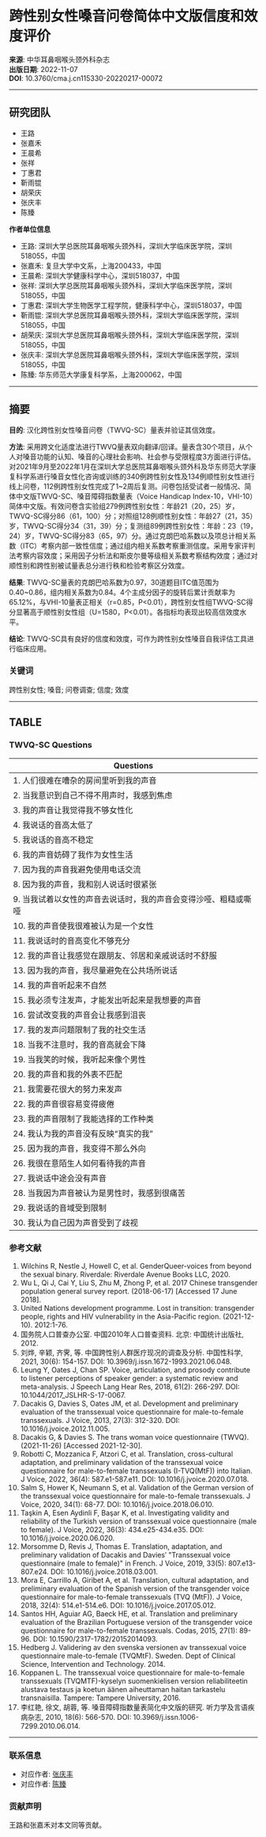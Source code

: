 # 跨性别女性嗓音问卷简体中文版信度和效度评价

**来源**: 中华耳鼻咽喉头颈外科杂志  
**出版日期**: 2022-11-07  
**DOI**: 10.3760/cma.j.cn115330-20220217-00072  

---

## 研究团队
- 王路
- 张嘉禾
- 王晨希
- 张祥
- 丁惠君
- 靳雨锟
- 胡荣庆
- 张庆丰
- 陈臻

**作者单位信息**
- 王路: 深圳大学总医院耳鼻咽喉头颈外科，深圳大学临床医学院，深圳518055，中国
- 张嘉禾: 复旦大学中文系，上海200433，中国
- 王晨希: 深圳大学健康科学中心，深圳518037，中国
- 张祥: 深圳大学总医院耳鼻咽喉头颈外科，深圳大学临床医学院，深圳518055，中国
- 丁惠君: 深圳大学生物医学工程学院，健康科学中心，深圳518037，中国
- 靳雨锟: 深圳大学总医院耳鼻咽喉头颈外科，深圳大学临床医学院，深圳518055，中国
- 胡荣庆: 深圳大学总医院耳鼻咽喉头颈外科，深圳大学临床医学院，深圳518055，中国
- 张庆丰: 深圳大学总医院耳鼻咽喉头颈外科，深圳大学临床医学院，深圳518055，中国
- 陈臻: 华东师范大学康复科学系，上海200062，中国

---

## 摘要

**目的**: 汉化跨性别女性嗓音问卷（TWVQ-SC）量表并验证其信效度。  

**方法**: 采用跨文化适度法进行TWVQ量表双向翻译/回译。量表含30个项目，从个人对嗓音功能的认知、嗓音的心理社会影响、社会参与受限程度3方面进行评估。对2021年9月至2022年1月在深圳大学总医院耳鼻咽喉头颈外科及华东师范大学康复科学系进行嗓音女性化咨询或训练的340例跨性别女性及134例顺性别女性进行线上问卷，112例跨性别女性完成了1~2周后复测。问卷包括受试者一般情况、简体中文版TWVQ-SC、嗓音障碍指数量表（Voice Handicap Index-10，VHI-10）简体中文版。有效问卷含实验组279例跨性别女性：年龄21（20，25）岁，TWVQ-SC得分86（61，100）分；对照组128例顺性别女性：年龄27（21，35）岁，TWVQ-SC得分34（31，39）分；复测组89例跨性别女性：年龄：23（19，24）岁，TWVQ-SC得分83（65，97）分。通过克朗巴哈系数以及项总计相关系数（ITC）考察内部一致性信度；通过组内相关系数考察重测信度。采用专家评判法考察内容效度；采用因子分析法和斯皮尔曼等级相关系数考察结构效度；通过对顺性别和跨性别被试量表总分进行秩和检验考察区分效度。  

**结果**: TWVQ-SC量表的克朗巴哈系数为0.97，30道题目ITC值范围为0.40~0.86，组内相关系数为0.84。4个主成分因子的旋转后累计贡献率为65.12%，与VHI-10量表正相关（r=0.85，P<0.01），跨性别女性组TWVQ-SC得分显著高于顺性别女性组（U=1580，P<0.01）。各指标均表现出较高信效度水平。  

**结论**: TWVQ-SC具有良好的信度和效度，可作为跨性别女性嗓音自我评估工具进行临床应用。

### 关键词
跨性别女性; 嗓音; 问卷调查; 信度; 效度

---

## TABLE

### TWVQ-SC Questions

| Questions                                                                                      |
|------------------------------------------------------------------------------------------------|
| 1. 人们很难在嘈杂的房间里听到我的声音                                                       |
| 2. 当我意识到自己不得不用声时，我感到焦虑                                                    |
| 3. 我的声音让我觉得我不够女性化                                                              |
| 4. 我说话的音高太低了                                                                          |
| 5. 我说话的音高不稳定                                                                          |
| 6. 我的声音妨碍了我作为女性生活                                                                |
| 7. 因为我的声音我避免使用电话交流                                                              |
| 8. 因为我的声音，我和别人说话时很紧张                                                         |
| 9. 当我试着以女性的声音去说话时，我的声音会变得沙哑、粗糙或嘶哑                              |
| 10. 我的声音使我很难被认为是一个女性                                                          |
| 11. 我说话时的音高变化不够充分                                                                |
| 12. 我的声音让我感觉在跟朋友、邻居和亲戚说话时不舒服                                        |
| 13. 因为我的声音，我尽量避免在公共场所说话                                                  |
| 14. 我的声音听起来不自然                                                                      |
| 15. 我必须专注发声，才能发出听起来是我想要的声音                                            |
| 16. 尝试改变我的声音会让我感到沮丧                                                            |
| 17. 我的发声问题限制了我的社交生活                                                            |
| 18. 当我不注意时，我的音高就会下降                                                            |
| 19. 当我笑的时候，我听起来像个男性                                                            |
| 20. 我的声音和我的外表不匹配                                                                  |
| 21. 我需要花很大的努力来发声                                                                  |
| 22. 我的声音很容易变得疲倦                                                                    |
| 23. 我的声音限制了我能选择的工作种类                                                          |
| 24. 我认为我的声音没有反映“真实的我”                                                        |
| 25. 因为我的声音，我变得不那么外向                                                            |
| 26. 我很在意陌生人如何看待我的声音                                                            |
| 27. 我说话中途会没有声音                                                                        |
| 28. 当我因为声音被认为是男性时，我感到很痛苦                                                  |
| 29. 我说话的音域受到限制                                                                        |
| 30. 我认为自己因为声音受到了歧视                                                              |

### 参考文献

1. Wilchins R, Nestle J, Howell C, et al. GenderQueer-voices from beyond the sexual binary. Riverdale: Riverdale Avenue Books LLC, 2020.
2. Wu L, Qi J, Cai Y, Liu S, Zhu M, Zhong P, et al. 2017 Chinese transgender population general survey report. (2018-06-17) [Accessed 17 June 2018].
3. United Nations development programme. Lost in transition: transgender people, rights and HIV vulnerability in the Asia-Pacific region. (2021-12-10). 2012:1-76.
4. 国务院人口普查办公室. 中国2010年人口普查资料. 北京: 中国统计出版社, 2012.
5. 刘烨, 辛颖, 齐霁, 等. 中国跨性别人群医疗现况的调查及分析. 中国性科学, 2021, 30(6): 154-157. DOI: 10.3969/j.issn.1672-1993.2021.06.048.
6. Leung Y, Oates J, Chan SP. Voice, articulation, and prosody contribute to listener perceptions of speaker gender: a systematic review and meta-analysis. J Speech Lang Hear Res, 2018, 61(2): 266-297. DOI: 10.1044/2017_JSLHR-S-17-0067.
7. Dacakis G, Davies S, Oates JM, et al. Development and preliminary evaluation of the transsexual voice questionnaire for male-to-female transsexuals. J Voice, 2013, 27(3): 312-320. DOI: 10.1016/j.jvoice.2012.11.005.
8. Dacakis G, & Davies S. The trans woman voice questionnaire (TWVQ). (2021-11-26) [Accessed 2021-12-30].
9. Robotti C, Mozzanica F, Atzori C, et al. Translation, cross-cultural adaptation, and preliminary validation of the transsexual voice questionnaire for male-to-female transsexuals (I-TVQ(MtF)) into Italian. J Voice, 2022, 36(4): 587.e1-587.e11. DOI: 10.1016/j.jvoice.2020.07.018.
10. Salm S, Hower K, Neumann S, et al. Validation of the German version of the transsexual voice questionnaire for male-to-female transsexuals. J Voice, 2020, 34(1): 68-77. DOI: 10.1016/j.jvoice.2018.06.010.
11. Taşkin A, Esen Aydinli F, Başar K, et al. Investigating validity and reliability of the Turkish version of transsexual voice questionnaire (male to female). J Voice, 2022, 36(3): 434.e25-434.e35. DOI: 10.1016/j.jvoice.2020.06.020.
12. Morsomme D, Revis J, Thomas E. Translation, adaptation, and preliminary validation of Dacakis and Davies′ "Transsexual voice questionnaire (male to female)" in French. J Voice, 2019, 33(5): 807.e13-807.e24. DOI: 10.1016/j.jvoice.2018.03.001.
13. Mora E, Carrillo A, Giribet A, et al. Translation, cultural adaptation, and preliminary evaluation of the Spanish version of the transgender voice questionnaire for male-to-female transsexuals (TVQ (MtF)). J Voice, 2018, 32(4): 514.e1-514.e6. DOI: 10.1016/j.jvoice.2017.05.012.
14. Santos HH, Aguiar AG, Baeck HE, et al. Translation and preliminary evaluation of the Brazilian Portuguese version of the transgender voice questionnaire for male-to-female transsexuals. Codas, 2015, 27(1): 89-96. DOI: 10.1590/2317-1782/20152014093.
15. Hedberg J. Validering av den svenska versionen av transsexual voice questionnaire male-to-female (TVQMtF). Sweden. Dept of Clinical Science, Intervention and Technology. 2014.
16. Koppanen L. The transsexual voice questionnaire for male-to-female transsexuals (TVQMTF)-kyselyn suomenkielisen version reliabiliteetin alustava testaus ja koetun äänen aiheuttaman haitan tarkastelu transnaisilla. Tampere: Tampere University, 2016.
17. 李红艳, 徐文, 胡蓉, 等. 嗓音障碍指数量表简化中文版的研究. 听力学及言语疾病杂志, 2010, 18(6): 566-570. DOI: 10.3969/j.issn.1006-7299.2010.06.014.

---

### 联系信息
- 对应作者: [张庆丰](mailto:zxyyebh@163.com)
- 对应作者: [陈臻](mailto:zhenchen1204@163.com)

### 贡献声明
王路和张嘉禾对本文同等贡献。